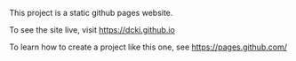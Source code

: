 This project is a static github pages website.

To see the site live, visit https://dcki.github.io

To learn how to create a project like this one, see https://pages.github.com/
